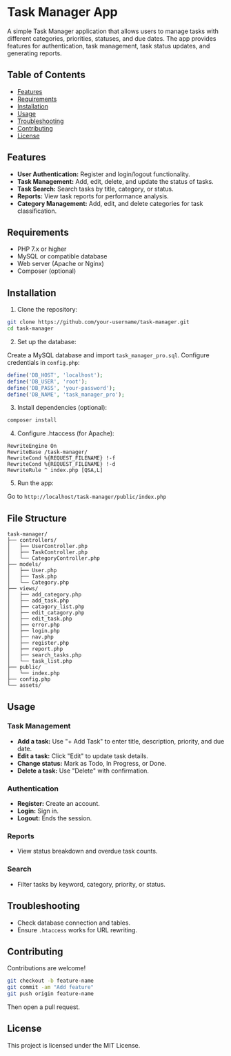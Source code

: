 # Task Manager App

A simple Task Manager application that allows users to manage tasks with different categories, priorities, statuses, and due dates. The app provides features for authentication, task management, task status updates, and generating reports.

## Table of Contents

- [Features](#features)
- [Requirements](#requirements)
- [Installation](#installation)
- [Usage](#usage)
- [Troubleshooting](#troubleshooting)
- [Contributing](#contributing)
- [License](#license)

## Features

- **User Authentication:** Register and login/logout functionality.
- **Task Management:** Add, edit, delete, and update the status of tasks.
- **Task Search:** Search tasks by title, category, or status.
- **Reports:** View task reports for performance analysis.
- **Category Management:** Add, edit, and delete categories for task classification.

## Requirements

- PHP 7.x or higher
- MySQL or compatible database
- Web server (Apache or Nginx)
- Composer (optional)

## Installation

1. Clone the repository:

```bash
git clone https://github.com/your-username/task-manager.git
cd task-manager
```

2. Set up the database:

Create a MySQL database and import `task_manager_pro.sql`. Configure credentials in `config.php`:

```php
define('DB_HOST', 'localhost');
define('DB_USER', 'root');
define('DB_PASS', 'your-password');
define('DB_NAME', 'task_manager_pro');
```

3. Install dependencies (optional):

```bash
composer install
```

4. Configure .htaccess (for Apache):

```
RewriteEngine On
RewriteBase /task-manager/
RewriteCond %{REQUEST_FILENAME} !-f
RewriteCond %{REQUEST_FILENAME} !-d
RewriteRule ^ index.php [QSA,L]
```

5. Run the app:

Go to `http://localhost/task-manager/public/index.php`

## File Structure

```
task-manager/
├── controllers/
│   ├── UserController.php
│   ├── TaskController.php
│   └── CategoryController.php
├── models/
│   ├── User.php
│   ├── Task.php
│   └── Category.php
├── views/
│   ├── add_category.php
│   ├── add_task.php
│   ├── catagory_list.php
│   ├── edit_catagory.php
│   ├── edit_task.php
│   ├── error.php
│   ├── login.php
│   ├── nav.php
│   ├── register.php
│   ├── report.php
│   ├── search_tasks.php
│   └── task_list.php
├── public/
│   └── index.php
├── config.php
└── assets/
```

## Usage

### Task Management

- **Add a task:** Use "+ Add Task" to enter title, description, priority, and due date.
- **Edit a task:** Click "Edit" to update task details.
- **Change status:** Mark as Todo, In Progress, or Done.
- **Delete a task:** Use "Delete" with confirmation.

### Authentication

- **Register:** Create an account.
- **Login:** Sign in.
- **Logout:** Ends the session.

### Reports

- View status breakdown and overdue task counts.

### Search

- Filter tasks by keyword, category, priority, or status.

## Troubleshooting

- Check database connection and tables.
- Ensure `.htaccess` works for URL rewriting.

## Contributing

Contributions are welcome!

```bash
git checkout -b feature-name
git commit -am "Add feature"
git push origin feature-name
```

Then open a pull request.

## License

This project is licensed under the MIT License.
